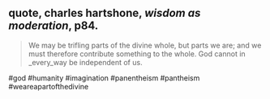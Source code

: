 ## quote, charles hartshone, _wisdom as moderation_, p84.

> We may be trifling parts of the divine whole, but parts we are; and we must therefore contribute something to the whole. God cannot in _every_way be independent of us.

#god
#humanity
#imagination
#panentheism
#pantheism
#weareapartofthedivine

